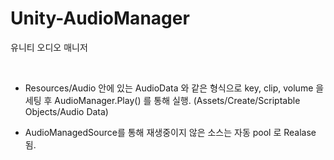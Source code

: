 # Unity-AudioManager
유니티 오디오 매니저

<br>

* Resources/Audio 안에 있는 AudioData 와 같은 형식으로 key, clip, volume 을 세팅 후
AudioManager.Play() 를 통해 실행.
(Assets/Create/Scriptable Objects/Audio Data)

* AudioManagedSource를 통해 재생중이지 않은 소스는 자동 pool 로 Realase 됨.
